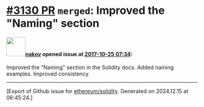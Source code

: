 # [\#3130 PR](https://github.com/ethereum/solidity/pull/3130) `merged`: Improved the "Naming" section

#### <img src="https://avatars.githubusercontent.com/u/1689586?u=be71e2d55bb9301571872a130c302a9d840f1fae&v=4" width="50">[nakov](https://github.com/nakov) opened issue at [2017-10-25 07:34](https://github.com/ethereum/solidity/pull/3130):

Improved the "Naming" section in the Solidity docs. Added naming examples. Improved consistency.




-------------------------------------------------------------------------------



[Export of Github issue for [ethereum/solidity](https://github.com/ethereum/solidity). Generated on 2024.12.15 at 06:45:24.]
